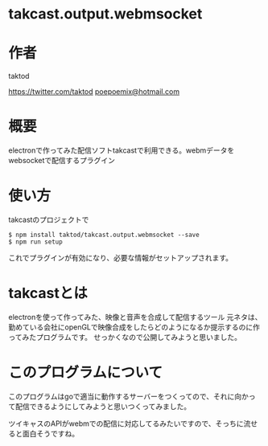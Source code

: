 # takcast.output.webmsocket

# 作者

taktod

https://twitter.com/taktod
poepoemix@hotmail.com

# 概要

electronで作ってみた配信ソフトtakcastで利用できる。webmデータをwebsocketで配信するプラグイン

# 使い方

takcastのプロジェクトで

```
$ npm install taktod/takcast.output.webmsocket --save
$ npm run setup
```

これでプラグインが有効になり、必要な情報がセットアップされます。

# takcastとは

electronを使って作ってみた、映像と音声を合成して配信するツール
元ネタは、勤めている会社にopenGLで映像合成をしたらどのようになるか提示するのに作ってみたプログラムです。
せっかくなので公開してみようと思いました。

# このプログラムについて

このプログラムはgoで適当に動作するサーバーをつくってので、それに向かって配信できるようにしてみようと思いつくってみました。

ツイキャスのAPIがwebmでの配信に対応してるみたいですので、そっちに流せると面白そうですね。
